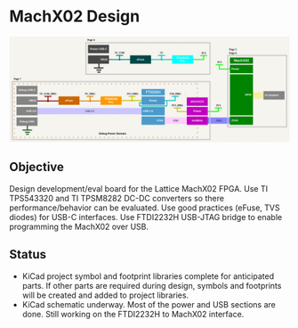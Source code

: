 # MachX02 Design
![](block_diagram.png)
## Objective
Design development/eval board for the Lattice MachX02 FPGA. Use TI TPS543320 and TI TPSM8282 DC-DC converters so there performance/behavior can be evaluated. Use good practices (eFuse, TVS diodes) for USB-C interfaces. Use FTDI2232H USB-JTAG bridge to enable programming the MachX02 over USB.
## Status
- KiCad project symbol and footprint libraries complete for anticipated parts. If other parts are required during design, symbols and footprints will be created and added to project libraries.
- KiCad schematic underway. Most of the power and USB sections are done. Still working on the FTDI2232H to MachX02 interface.
